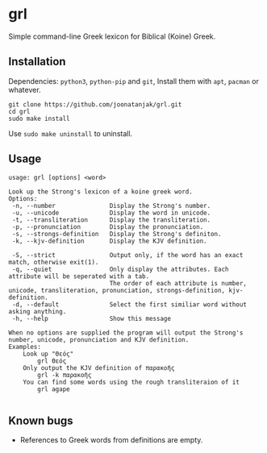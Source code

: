 # grl
Simple command-line Greek lexicon for Biblical (Koine) Greek.

## Installation
Dependencies: `python3`, `python-pip` and `git`, Install them with `apt`, `pacman` or whatever.

```
git clone https://github.com/joonatanjak/grl.git
cd grl
sudo make install
```

Use `sudo make uninstall` to uninstall.
## Usage
```
usage: grl [options] <word>

Look up the Strong's lexicon of a koine greek word.
Options:
 -n, --number               Display the Strong's number.
 -u, --unicode              Display the word in unicode.
 -t, --transliteration      Display the transliteration.
 -p, --pronunciation        Display the pronunciation.
 -s, --strongs-definition   Display the Strong's definiton.
 -k, --kjv-definition       Display the KJV definition.

 -S, --strict               Output only, if the word has an exact match, otherwise exit(1).
 -q, --quiet                Only display the attributes. Each attribute will be seperated with a tab.
                            The order of each attribute is number, unicode, transliteration, pronunciation, strongs-definition, kjv-definition.
 -d, --default              Select the first similiar word without asking anything.
 -h, --help                 Show this message

When no options are supplied the program will output the Strong's number, unicode, pronunciation and KJV definition.
Examples:
    Look up "Θεός"
        grl Θεός
    Only output the KJV definition of παρακοῆς
        grl -k παρακοῆς
    You can find some words using the rough transliteraion of it
        grl agape
    

```

## Known bugs
* References to Greek words from definitions are empty.
